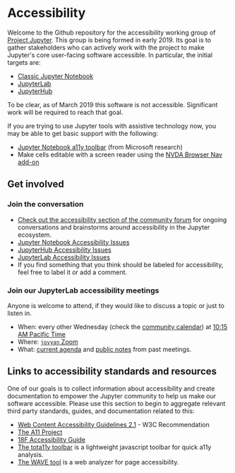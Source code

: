 # Accessibility

Welcome to the Github repository for the accessibility working group of [Project Jupyter](https://jupyter.org/). This group is being formed in early 2019. Its goal is to gather stakeholders who can actively work with the project to make Jupyter's core user-facing software accessible. In particular, the initial targets are:

*   [Classic Jupyter Notebook](https://github.com/jupyter/notebook)
*   [JupyterLab](https://github.com/jupyterlab/jupyterlab)
*   [JupyterHub](https://github.com/jupyterhub/jupyterhub)

To be clear, as of March 2019 this software is not accessible. Significant work will be required to reach that goal.

If you are trying to use Jupyter tools with assistive technology now, you may be able to get basic support with the following:
- [Jupyter Notebook a11y toolbar](https://github.com/uclixnjupyternbaccessibility/jupyter_contrib_nbextensions/tree/master/src/jupyter_contrib_nbextensions/nbextensions/accessibility_toolbar) (from Microsoft research)
- Make cells editable with a screen reader using the [NVDA Browser Nav add-on](https://addons.nvda-project.org/addons/browsernav.en.html#:~:text=BrowserNav%20addon%20for%20NVDA,comments%20or%20malformed%20HTML%20tables.”)

## Get involved

### Join the conversation

- [Check out the accessibility section of the community forum](https://discourse.jupyter.org/c/special-topics/accessibility) for ongoing conversations and brainstorms around accessibility in the Jupyter ecosystem.
- [Jupyter Notebook Accessibility Issues](https://github.com/jupyter/notebook/issues?q=is%3Aopen+is%3Aissue+label%3Atag%3AAccessibility)
- [JupyterHub Accessibility Issues](https://github.com/jupyterhub/jupyterhub/issues?q=is%3Aopen+is%3Aissue+label%3Aaccessibility)
- [JupyterLab Accessibility Issues](https://github.com/jupyterlab/jupyterlab/issues?q=is%3Aopen+is%3Aissue+label%3Atag%3AAccessibility)
- If you find something that you think should be labeled for accessibility, feel free to label it or add a comment.

### Join our JupyterLab accessibility meetings

Anyone is welcome to attend, if they would like to discuss a topic or just to listen in.

- When: every other Wednesday (check the [community calendar](https://jupyter.readthedocs.io/en/latest/community/content-community.html#jupyter-community-meetings)) at [10:15 AM Pacific Time](https://dateful.com/convert/san-francisco-california?t=1015am)
- Where: [`jovyan` Zoom](https://zoom.us/my/jovyan?pwd=c0JZTHlNdS9Sek9vdzR3aTJ4SzFTQT09)
- What: [current agenda](https://hackmd.io/WnaWXboXSiGoqWvev_fAvA) and [public notes](https://github.com/jupyterlab/team-compass/issues/98) from past meetings.

## Links to accessibility standards and resources

One of our goals is to collect information about accessibility and create documentation to empower the Jupyter community to help us make our software accessible. Please use this section to begin to aggregate relevant third party standards, guides, and documentation related to this:

*   [Web Content Accessibility Guidelines 2.1](https://www.w3.org/TR/WCAG21/) - W3C Recommendation
*   [The A11 Project](https://a11yproject.com/)
*   [18F Accessibility Guide](https://accessibility.18f.gov/)
*   [The tota11y toolbar](https://khan.github.io/tota11y/) is a lightweight javascript toolbar for quick a11y analysis.
*   [The WAVE tool](http://wave.webaim.org/report#/http://z2jh.jupyter.org/) is a web analyzer for page accessibility.
